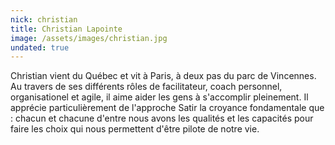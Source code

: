 ```yaml
---
nick: christian
title: Christian Lapointe
image: /assets/images/christian.jpg
undated: true
---
```


Christian vient du Québec et vit à Paris, à deux pas du parc de Vincennes.
Au travers de ses différents rôles de facilitateur, coach personnel, organisationel et agile, il aime aider les gens à s'accomplir pleinement.
Il apprécie particulièrement de l'approche Satir la croyance fondamentale que : chacun et chacune d'entre nous avons les qualités et les capacités pour faire les choix qui nous permettent d'être pilote de notre vie. 

